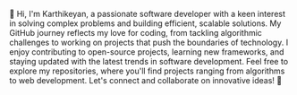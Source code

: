 👋 Hi, I'm Karthikeyan, a passionate software developer with a keen interest in solving complex problems and building efficient, scalable solutions. My GitHub journey reflects my love for coding, from tackling algorithmic challenges to working on projects that push the boundaries of technology. I enjoy contributing to open-source projects, learning new frameworks, and staying updated with the latest trends in software development. Feel free to explore my repositories, where you'll find projects ranging from algorithms to web development. Let's connect and collaborate on innovative ideas! 🚀

